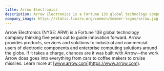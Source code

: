 ```yaml
---
title: Arrow Electronics
description: Arrow Electronics is a Fortune 138 global technology company thinking five years out to guide innovation forward.
company_image: https://static.linaro.org/common/member-logos/arrow.jpg
---
```

Arrow Electronics (NYSE: ARW) is a Fortune 138 global technology company thinking five years out to guide innovation forward. Arrow provides products, services and solutions to industrial and commercial users of electronic components and enterprise computing solutions around the globe. If it takes a charge, chances are it was built with Arrow—the work Arrow does goes into everything from cars to coffee makers to cruise missiles. Learn more at [www.arrow.com](https://www.arrow.com).
